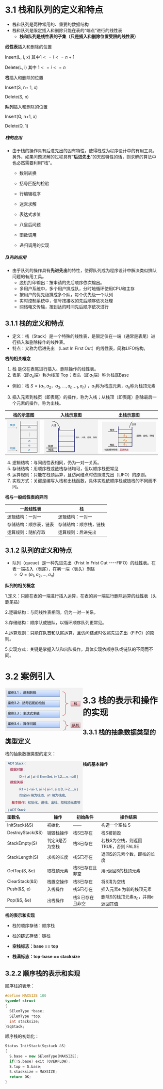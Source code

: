 # 3.1 栈和队列的定义和特点

- 栈和队列是两种常用的、重要的数据结构
- ﻿﻿栈和队列是限定插入和删除只能在表的“端点”进行的线性表
  - **栈和队列是线性表的子集（只是插入和删除位置受限的线性表）**

**线性表**插入和删除的位置

Insert(L, i, x) 其中$1<= i <= n+1$

Delete(L, i) 其中 $1 <= i <= n$

**栈**插入和删除的位置

Insert(S, n+ 1, x)

Delete(S, n)

**队列**插入和删除的位置

Insert(Q, n+1, x)

Delete(Q, 1)

##### 栈的应用

- 由于栈的操作具有后进先出的固有特性，使得栈成为程序设计中的有用工具。另外，如果问题求解的过程具有“**后进先出**”的天然特性的话，则求解的算法中也必然需要利用"栈"。

  - ﻿﻿数制转换
  - ﻿﻿括号匹配的检验
  - ﻿﻿行编辑程序
  - ﻿﻿迷宫求解

  - ﻿﻿表达式求值

  - ﻿﻿八皇后问题

  - ﻿﻿函数调用

  - ﻿递归调用的实现

##### 队列的应用

- 由乎队列的操作具有**先进先出**的特性，使得队列成为程序设计中解决类似排队问题的有用工具。
  - 脱机打印输出：按申请的先后顺序依次输出。
  - ﻿多用户系统中，多个用户排成队，分时地循环使用CPU和主存
  - ﻿﻿按用户的优先级排成多个队，每个优先级一个队列
  - ﻿﻿实时控制系统中，信号按接收的先后顺序依次处理
  - ﻿﻿网络电文传输，按到达的时间先后顺序依次进行

## 3.1.1 栈的定义和特点

- 定义：栈（Stack）是一个特殊的线性表，是限定仅在一端（通常是表尾）进行插入和删除操作的线性表。
- 特点：﻿又称为后进先出 （Last In First Out）的线性表，简称LIFO结构。

**栈的相关概念**

1. 栈 是仅在表尾进行插入、删除操作的线性表。
2. 表尾（即$a_n$端）称为栈顶 Top；表头（即$a_1$端）称为栈底Base

- 例如：栈 $S=(a_1, a_2， a_3,..., a_{n-1}, a_n)$ ，$a_1$称为栈底元素，$a_n$称为栈顶元素

3. 插入元素到栈页（即表尾）的操作，称为入栈；从栈顶（即表尾）删除最后一个元素的操作，称为出栈。

| 栈的示意图                                                   | 入栈示意图                                                   | 出栈示意图                                                   |
| ------------------------------------------------------------ | ------------------------------------------------------------ | ------------------------------------------------------------ |
| <img src="./img/栈的示意图.png" style="zoom:25%;float:left" /> | <img src="./img/入栈示意图.png" style="zoom:25%;float:left" /> | <img src="./img/出栈示意图.png" style="zoom:25%;float:left" /> |

4. ﻿﻿逻辑结构：与同线性表相同，仍为一对一关系。
5. ﻿﻿存储结构：用顺序栈或链栈存储均可，但以顺序栈更常见
6. ﻿﻿运算规则：只能在栈顶运算，且访问结点时依照进先出（LIFO）的原则。
7. ﻿﻿实现方式：关键是编写入栈和出栈函数，具体实现依顺序栈或链栈的不同而不同。

**栈与一般线性表的异同**

| 一般线性表             | 栈                     |
| ---------------------- | ---------------------- |
| 逻辑结构：一对一       | 逻辑结构：一对一       |
| 存储结构：顺序表，链表 | 存储结构：顺序栈，链栈 |
| 运算规则：随机存取     | 运算规则：后进先出     |

## 3.1.2 队列的定义和特点

- 队列（queue）是一种先进先出（Frist In Frist Out ----FIFO）的线性表。在表一端插入（表尾），在另一端（表头）删除
  - $Q = (a_1, a_2,...,a_n)$

**队列的相关概念**

1.定义：只能在表的一端进行插入运算，在表的另一端进行删除运算的线性表（头删尾插）

2.逻辑结构：与同线性表相同，仍为一对一关系。

3.存储结构：顺序队或链队，以循环顺序队列更常见。

4.运算规则：只能在队首和队尾运算，且访问结点时依照先进先出（FIFO）的原则。

5.实现方式：关键是掌握入队和出队操作，具体实现依顺序队或链队的不同而不同。

# 3.2 案例引入

<img src="./img/案例引入.png" style="zoom:25%;float:left" />

# 3.3 栈的表示和操作的实现

## 3.3.1 栈的抽象数据类型的类型定义

栈的抽象数据类型的定义：

<img src="./img/栈的抽象数据类型定义.png" style="zoom:25%;float:left" />

**栈的基本操作**

| 函数名           | 操作            | 初始条件         | 操作结果                            |
| :--------------- | --------------- | ---------------- | ----------------------------------- |
| InitStack(&S)    | 初始化          | ——               | 构造一个空栈 S                      |
| DestroyStack(&S) | 销毁栈操作      | 栈S已存在        | 栈S被销毁                           |
| StackEmpty(S)    | 判定S是否为空栈 | 栈S已存在        | 若栈S为空栈，则返回TRUE，否则 FALSE |
| StackLength(S)   | 求栈的长度      | 栈S已存在        | 返回S的元素个数，即栈的长度         |
| GetTop(S, &e)    | 取栈顶元素      | 栈S已存在且非空  | 用e返回S的栈顶元素                  |
| ClearStack(&S)   | 栈置空操作      | 栈S已存在        | 将S清为空栈                         |
| Push(&S, e)      | 入栈操作        | 栈S已存在        | 插入元素e 为新的栈顶元素            |
| Pop(&S, &e)      | 出栈操作        | 栈S 已存在且非空 | 删除S的栈顶元素$a_n$，并用e返回其值 |

**栈的表示和实现**

- 栈的顺序存储：顺序栈
- 栈的链式存储：链栈

- **空栈标志：base == top**
- **栈满标志：top-base == stacksize**

## 3.2.2 顺序栈的表示和实现

顺序栈的表示：

```c++
#define MAXSIZE 100
typedef struct
{
  SElemType *base;
  SElemType *top;
  int stacksize;
}SqStack;
```

顺序栈的初始化：

```c++
Status InitStack(Sqstack &S)
{
  S.base = new SElemType[MAXSIZE];
  if(!S.base) exit (OVERFLOW);
  S.top = S.base;
  S.stacksize = MAXSIZE;
  return OK;
}
```

